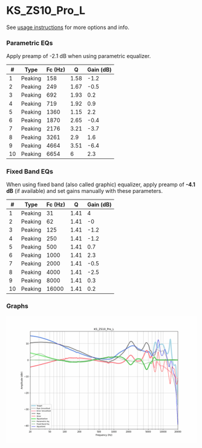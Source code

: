 # KS_ZS10_Pro_L
See [usage instructions](https://github.com/jaakkopasanen/AutoEq#usage) for more options and info.

### Parametric EQs
Apply preamp of -2.1 dB when using parametric equalizer.

|   # | Type    |   Fc (Hz) |    Q |   Gain (dB) |
|-----|---------|-----------|------|-------------|
|   1 | Peaking |       158 | 1.58 |        -1.2 |
|   2 | Peaking |       249 | 1.67 |        -0.5 |
|   3 | Peaking |       692 | 1.93 |         0.2 |
|   4 | Peaking |       719 | 1.92 |         0.9 |
|   5 | Peaking |      1360 | 1.15 |         2.2 |
|   6 | Peaking |      1870 | 2.65 |        -0.4 |
|   7 | Peaking |      2176 | 3.21 |        -3.7 |
|   8 | Peaking |      3261 | 2.9  |         1.6 |
|   9 | Peaking |      4664 | 3.51 |        -6.4 |
|  10 | Peaking |      6654 | 6    |         2.3 |

### Fixed Band EQs
When using fixed band (also called graphic) equalizer, apply preamp of **-4.1 dB** (if available) and set gains manually with these parameters.

|   # | Type    |   Fc (Hz) |    Q |   Gain (dB) |
|-----|---------|-----------|------|-------------|
|   1 | Peaking |        31 | 1.41 |         4   |
|   2 | Peaking |        62 | 1.41 |        -0   |
|   3 | Peaking |       125 | 1.41 |        -1.2 |
|   4 | Peaking |       250 | 1.41 |        -1.2 |
|   5 | Peaking |       500 | 1.41 |         0.7 |
|   6 | Peaking |      1000 | 1.41 |         2.3 |
|   7 | Peaking |      2000 | 1.41 |        -0.5 |
|   8 | Peaking |      4000 | 1.41 |        -2.5 |
|   9 | Peaking |      8000 | 1.41 |         0.3 |
|  10 | Peaking |     16000 | 1.41 |         0.2 |

### Graphs
![](./KS_ZS10_Pro_L.png)
